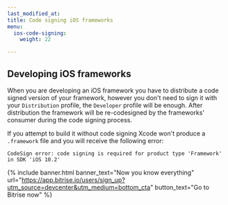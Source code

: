 ```yaml
---
last_modified_at: 
title: Code signing iOS frameworks
menu:
  ios-code-signing:
    weight: 22

---
```

## Developing iOS frameworks

When you are developing an iOS framework you have to distribute a code signed version of your framework, however you don't need to sign it with your `Distribution` profile, the `Developer` profile will be enough.
After distribution the framework will be re-codesigned by the frameworks' consumer during the code signing process.

If you attempt to build it without code signing Xcode won't produce a `.framework` file and you will receive the following error:

    CodeSign error: code signing is required for product type 'Framework' in SDK 'iOS 10.2'

{% include banner.html banner_text="Now you know everything" url="https://app.bitrise.io/users/sign_up?utm_source=devcenter&utm_medium=bottom_cta" button_text="Go to Bitrise now" %}